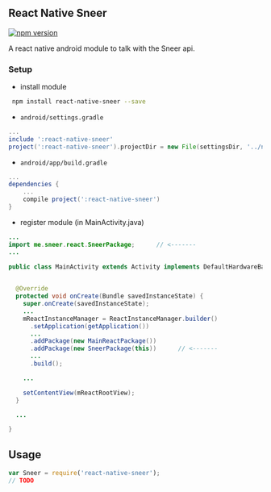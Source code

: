 ## React Native Sneer

[![npm version](https://badge.fury.io/js/react-native-sneer.svg)](https://badge.fury.io/js/react-native-sneer)

A react native android module to talk with the Sneer api.

### Setup

* install module

```bash
 npm install react-native-sneer --save
```

* `android/settings.gradle`

```gradle
...
include ':react-native-sneer'
project(':react-native-sneer').projectDir = new File(settingsDir, '../node_modules/react-native-sneer')
```

* `android/app/build.gradle`

```gradle
...
dependencies {
    ...
    compile project(':react-native-sneer')
}
```

* register module (in MainActivity.java)

```java
...
import me.sneer.react.SneerPackage;      // <-------
...

public class MainActivity extends Activity implements DefaultHardwareBackBtnHandler {

 
  @Override
  protected void onCreate(Bundle savedInstanceState) {
    super.onCreate(savedInstanceState);
    ...
    mReactInstanceManager = ReactInstanceManager.builder()
      .setApplication(getApplication())
      ...
      .addPackage(new MainReactPackage())
      .addPackage(new SneerPackage(this))      // <-------
      ...
      .build();

    ...

    setContentView(mReactRootView);
  }

  ...

}
```

## Usage

```js
var Sneer = require('react-native-sneer');
// TODO

```
